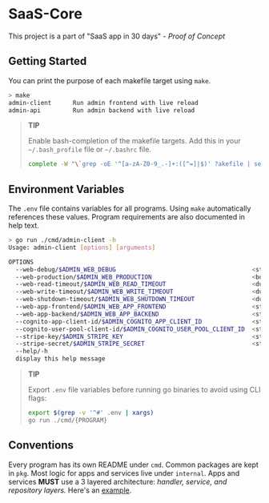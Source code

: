 # SaaS-Core

This project is a part of "SaaS app in 30 days" - _Proof of Concept_

## Getting Started
You can print the purpose of each makefile target using `make`.

```bash
> make
admin-client      Run admin frontend with live reload
admin-api         Run admin backend with live reload
```

>__TIP__
> 
>Enable bash-completion of the makefile targets. Add this in your `~/.bash_profile` file or `~/.bashrc` file.
> ```bash
> complete -W "\`grep -oE '^[a-zA-Z0-9_.-]+:([^=]|$)' ?akefile | sed 's/[^a-zA-Z0-9_.-]*$//'\`" make
> ```

## Environment Variables

The `.env` file contains variables for all programs. Using `make` automatically references these values.
Program requirements are also documented in help text.
```bash
> go run ./cmd/admin-client -h
Usage: admin-client [options] [arguments]

OPTIONS
  --web-debug/$ADMIN_WEB_DEBUG                                      <string>    (default: localhost:6060)
  --web-production/$ADMIN_WEB_PRODUCTION                            <bool>      (default: false)
  --web-read-timeout/$ADMIN_WEB_READ_TIMEOUT                        <duration>  (default: 5s)
  --web-write-timeout/$ADMIN_WEB_WRITE_TIMEOUT                      <duration>  (default: 5s)
  --web-shutdown-timeout/$ADMIN_WEB_SHUTDOWN_TIMEOUT                <duration>  (default: 5s)
  --web-app-frontend/$ADMIN_WEB_APP_FRONTEND                        <string>    (default: localhost:4000)
  --web-app-backend/$ADMIN_WEB_APP_BACKEND                          <string>    (default: localhost:4001)
  --cognito-app-client-id/$ADMIN_COGNITO_APP_CLIENT_ID              <string>    (default: none)
  --cognito-user-pool-client-id/$ADMIN_COGNITO_USER_POOL_CLIENT_ID  <string>    (default: none)
  --stripe-key/$ADMIN_STRIPE_KEY                                    <string>    (default: none)
  --stripe-secret/$ADMIN_STRIPE_SECRET                              <string>    (default: none)
  --help/-h                                                         
  display this help message
```

> __TIP__  
> 
> Export `.env` file variables before running go binaries to avoid using CLI flags:  
> ```bash
> export $(grep -v '^#' .env | xargs)
> go run ./cmd/{PROGRAM}
>```

## Conventions
Every program has its own README under `cmd`. Common packages are kept in `pkg`. Most logic for apps and services live under `internal`.
Apps and services __MUST__ use a 3 layered architecture: _handler, service, and repository layers._ Here's an [example](https://github.com/devpies/employee-service/blob/bbeebf3d6a301750c2bdef999bb4e8c9bae9467b/cmd/employee/main.go#L81-L83).
